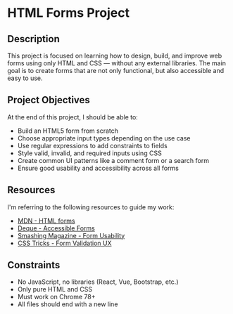 # HTML Forms Project

## Description  
This project is focused on learning how to design, build, and improve web forms using only HTML and CSS — without any external libraries. The main goal is to create forms that are not only functional, but also accessible and easy to use.

## Project Objectives  
At the end of this project, I should be able to:  
- Build an HTML5 form from scratch  
- Choose appropriate input types depending on the use case  
- Use regular expressions to add constraints to fields  
- Style valid, invalid, and required inputs using CSS  
- Create common UI patterns like a comment form or a search form  
- Ensure good usability and accessibility across all forms  

## Resources  
I'm referring to the following resources to guide my work:  
- [MDN - HTML forms](https://developer.mozilla.org/en-US/docs/Learn/Forms)  
- [Deque - Accessible Forms](https://www.deque.com/blog/anatomy-of-accessible-forms-best-practices/)  
- [Smashing Magazine - Form Usability](https://www.smashingmagazine.com/2018/08/form-design-patterns-practices/)  
- [CSS Tricks - Form Validation UX](https://css-tricks.com/form-validation-part-1-constraint-validation-html-css/)  

## Constraints  
- No JavaScript, no libraries (React, Vue, Bootstrap, etc.)  
- Only pure HTML and CSS  
- Must work on Chrome 78+  
- All files should end with a new line  
